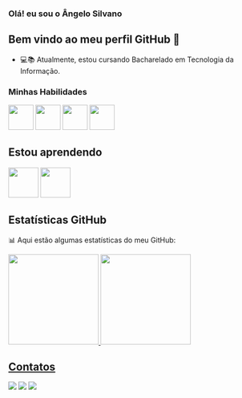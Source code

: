 
###  Olá! eu sou o Ângelo Silvano
## Bem vindo ao meu perfil GitHub 👋

- 💻📚 Atualmente, estou cursando Bacharelado em Tecnologia da Informação.
  
### Minhas Habilidades

<div class="image-container">
  <img src="https://cdn.jsdelivr.net/gh/devicons/devicon/icons/c/c-original.svg" width="50" height="50" /> 
  <img src="https://cdn.jsdelivr.net/gh/devicons/devicon/icons/css3/css3-original-wordmark.svg" width="50" height="50" />
  <img src="https://cdn.jsdelivr.net/gh/devicons/devicon/icons/html5/html5-plain-wordmark.svg" width="50" height="50" />
  <img src="https://cdn.jsdelivr.net/gh/devicons/devicon/icons/javascript/javascript-original.svg" width="50" height="50" />
</div>

## Estou aprendendo 

<div class="image-container">
  <img src="https://cdn.jsdelivr.net/gh/devicons/devicon/icons/react/react-original-wordmark.svg" width="60" height="60"/>
  <img src="https://cdn.jsdelivr.net/gh/devicons/devicon/icons/nodejs/nodejs-original-wordmark.svg" width="60" height="60"/>
</div>

## Estatísticas GitHub
📊 Aqui estão algumas estatísticas do meu GitHub:

<div>
<a href="https://github.com/angelodesenvolvedor">
<img loading="lazy" height="180em" src="https://github-readme-stats.vercel.app/api/top-langs/?username=angelodesenvolvedor&layout=compact&langs_count=7&theme=dracula"/>
<img loading="lazy" height="180em" src="https://github-readme-stats.vercel.app/api?username=angelodesenvolvedor&show_icons=true&theme=dracula&include_all_commits=true&count_private=true"/>
</div>
  
## Contatos
<div>
<a href="https://instagram.com/angelosilvanno" target="_blank"><img loading="lazy" src="https://img.shields.io/badge/-Instagram-%23E4405F?style=for-the-badge&logo=instagram&logoColor=white" target="_blank"></a>
<a href = "familiasabino14@gmail.com"><img loading="lazy" src="https://img.shields.io/badge/Gmail-D14836?style=for-the-badge&logo=gmail&logoColor=white" target="_blank"></a>
<a href="https://www.linkedin.com/in/angelosilvanno/" target="_blank"><img loading="lazy" src="https://img.shields.io/badge/-LinkedIn-%230077B5?style=for-the-badge&logo=linkedin&logoColor=white" target="_blank"></a>   
</div>
